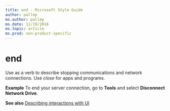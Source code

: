 ```yaml
---
title: end - Microsoft Style Guide
author: pallep
ms.author: pallep
ms.date: 11/19/2016
ms.topic: article
ms.prod: non-product-specific
---
```


# end

Use as a verb to describe stopping communications and network connections. Use *close* for apps and programs.

**Example** To end your server connection, go to **Tools** and select **Disconnect Network Drive**.

**See also** [Describing interactions with UI](/style-guide/procedures-instructions/describing-interactions-with-ui)
